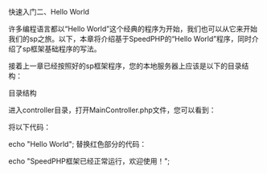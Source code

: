 快速入门二、Hello World

许多编程语言都以“Hello World”这个经典的程序为开始，我们也可以从它来开始我们的sp之旅。以下，本章将介绍基于SpeedPHP的“Hello World”程序，同时介绍了sp框架基础程序的写法。

接着上一章已经按照好的sp框架程序，您的本地服务器上应该是以下的目录结构：

目录结构

进入controller目录，打开MainController.php文件，您可以看到：

<?php
class MainController extends BaseController {
    function actionIndex(){
        echo "Hello World";
    }
}
?>
将以下代码：

echo "Hello World";
替换红色部分的代码：

echo "SpeedPHP框架已经正常运行，欢迎使用！";
